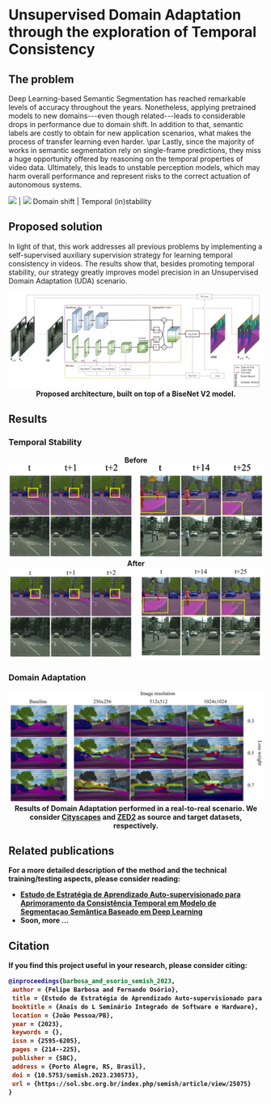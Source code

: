 # Unsupervised Domain Adaptation through the exploration of Temporal Consistency

## The problem
Deep Learning-based Semantic Segmentation has reached remarkable levels of accuracy throughout the years. Nonetheless, applying pretrained models to new domains---even though related---leads to considerable drops in performance due to domain shift. In addition to that, semantic labels are costly to obtain for new application scenarios, what makes the process of transfer learning even harder.
\par Lastly, since the majority of works in semantic segmentation rely on single-frame predictions, they miss a huge opportunity offered by reasoning on the temporal properties of video data. Ultimately, this leads to unstable perception models, which may harm overall performance and represent risks to the correct actuation of autonomous systems.


![]("/images/domain_shift.png")  |  ![]("/images/stable_and_unstable_predictions.png")
     Domain shift                |   Temporal (in)stability
<!-- </p>
<div class="row">
  <div class="column">
    <p align="center">
        <img src="/images/domain_shift.png" alt="Domain Shift" style="width:50%"><br>
        <b>Domain shift<b>
    </p>
  </div>
  <div class="column">
    <p align="center">
        <img src="/images/stable_and_unstable_predictions.png" alt="Temporal Stability" style="width:30%"><br>
        <b>Temporal (in)stability<b>
    </p>
  </div>
</div> -->

## Proposed solution
In light of that, this work addresses all previous problems by implementing a self-supervised auxiliary supervision strategy for learning temporal consistency in videos. The results show that, besides promoting temporal stability, our strategy greatly improves model precision in an Unsupervised Domain Adaptation (UDA) scenario.

<p align="center">
  <img src="/images/proposed_model.jpg">
  <b>Proposed architecture, built on top of a BiseNet V2 model.<b>
</p>

## Results

### Temporal Stability
<p align="center">
    <b>Before<b>
    <img src="/images/tc_before.jpg"><br>
    <b>After<b>
    <img src="/images/tc_after.jpg">
</p>

### Domain Adaptation
<p align="center">
    <img src="/images/domain_adaptation_results.png"><br>
    <b>Results of Domain Adaptation performed in a real-to-real scenario. We consider <a href="https://www.cityscapes-dataset.com/">Cityscapes</a> and <a href="https://bit.ly/zed2dataset">ZED2</a> as source and target datasets, respectively.<b>
</p>


## Related publications

For a more detailed description of the method and the technical training/testing aspects, please consider reading: 
* [Estudo de Estratégia de Aprendizado Auto-supervisionado para Aprimoramento da Consistência Temporal em Modelo de Segmentaçao Semântica Baseado em Deep Learning](https://doi.org/10.5753/semish.2023.230573)
* Soon, more ...

## Citation

If you find this project useful in your research, please consider citing:

```bibtex
@inproceedings{barbosa_and_osorio_semish_2023,
 author = {Felipe Barbosa and Fernando Osório},
 title = {Estudo de Estratégia de Aprendizado Auto-supervisionado para Aprimoramento da Consistência Temporal em Modelo de Segmentação Semântica Baseado em Deep Learning},
 booktitle = {Anais do L Seminário Integrado de Software e Hardware},
 location = {João Pessoa/PB},
 year = {2023},
 keywords = {},
 issn = {2595-6205},
 pages = {214--225},
 publisher = {SBC},
 address = {Porto Alegre, RS, Brasil},
 doi = {10.5753/semish.2023.230573},
 url = {https://sol.sbc.org.br/index.php/semish/article/view/25075}
}
```